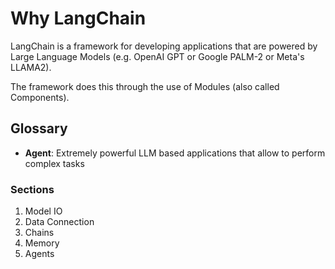 
# Why LangChain

LangChain is a framework for developing applications that are powered by Large Language Models 
(e.g. OpenAI GPT or Google PALM-2 or Meta's LLAMA2).

The framework does this through the use of Modules (also called Components).

## Glossary
- **Agent**: Extremely powerful LLM based applications that allow to perform complex tasks

### Sections
1) Model IO
2) Data Connection
3) Chains
4) Memory
5) Agents







